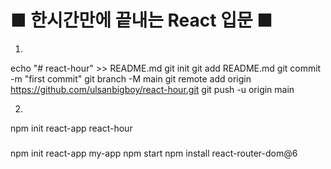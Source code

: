 
# ■ 한시간만에 끝내는 React 입문 ■
1.
echo "# react-hour" >> README.md
git init
git add README.md
git commit -m "first commit"
git branch -M main
git remote add origin https://github.com/ulsanbigboy/react-hour.git
git push -u origin main

2.
npm init react-app react-hour





### 
npm init react-app my-app
npm start
npm install react-router-dom@6


